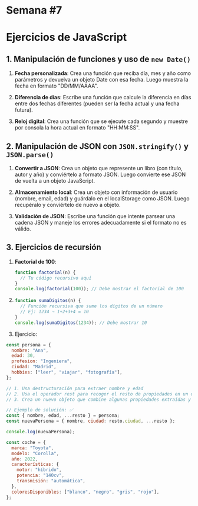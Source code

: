 # Semana #7

# Ejercicios de JavaScript

## 1. Manipulación de funciones y uso de `new Date()`

1. **Fecha personalizada**: Crea una función que reciba día, mes y año como parámetros y devuelva un objeto Date con esa fecha. Luego muestra la fecha en formato "DD/MM/AAAA".

2. **Diferencia de días**: Escribe una función que calcule la diferencia en días entre dos fechas diferentes (pueden ser la fecha actual y una fecha futura).

3. **Reloj digital**: Crea una función que se ejecute cada segundo y muestre por consola la hora actual en formato "HH:MM:SS".

## 2. Manipulación de JSON con `JSON.stringify()` y `JSON.parse()`

1. **Convertir a JSON**: Crea un objeto que represente un libro (con título, autor y año) y conviértelo a formato JSON. Luego convierte ese JSON de vuelta a un objeto JavaScript.

2. **Almacenamiento local**: Crea un objeto con información de usuario (nombre, email, edad) y guárdalo en el localStorage como JSON. Luego recupéralo y conviértelo de nuevo a objeto.

3. **Validación de JSON**: Escribe una función que intente parsear una cadena JSON y maneje los errores adecuadamente si el formato no es válido.

## 3. Ejercicios de recursión

1. **Factorial de 100**:

   ```javascript
   function factorial(n) {
     // Tu código recursivo aquí
   }
   console.log(factorial(100)); // Debe mostrar el factorial de 100
   ```

2. ```javascript
   function sumaDigitos(n) {
     // Función recursiva que sume los dígitos de un número
     // Ej: 1234 → 1+2+3+4 = 10
   }
   console.log(sumaDigitos(1234)); // Debe mostrar 10
   ```

3. Ejercicio:

```js
const persona = {
  nombre: "Ana",
  edad: 30,
  profesion: "Ingeniera",
  ciudad: "Madrid",
  hobbies: ["leer", "viajar", "fotografía"],
};

// 1. Usa destructuración para extraer nombre y edad
// 2. Usa el operador rest para recoger el resto de propiedades en un objeto
// 3. Crea un nuevo objeto que combine algunas propiedades extraídas y el resto

// Ejemplo de solución: ✅
const { nombre, edad, ...resto } = persona;
const nuevaPersona = { nombre, ciudad: resto.ciudad, ...resto };

console.log(nuevaPersona);

const coche = {
  marca: "Toyota",
  modelo: "Corolla",
  año: 2022,
  características: {
    motor: "híbrido",
    potencia: "140cv",
    transmisión: "automática",
  },
  coloresDisponibles: ["blanco", "negro", "gris", "rojo"],
};
```
